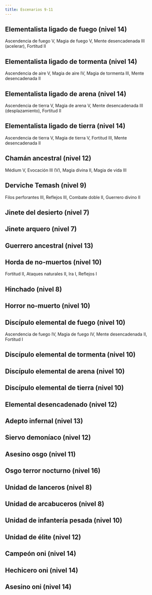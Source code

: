 ```yaml
---
title: Escenarios 9-11
---
```


## Elementalista ligado de fuego (nivel 14)

Ascendencia de fuego V, Magia de fuego V, Mente desencadenada III (acelerar), Fortitud II

## Elementalista ligado de tormenta (nivel 14)

Ascendencia de aire V, Magia de aire IV, Magia de tormenta III, Mente desencadenada II

## Elementalista ligado de arena (nivel 14)

Ascendencia de tierra V, Magia de arena V, Mente desencadenada III (desplazamiento), Fortitud II

## Elementalista ligado de tierra (nivel 14)

Ascendencia de tierra V, Magia de tierra V, Fortitud III, Mente desencadenada II

## Chamán ancestral (nivel 12)

Médium V, Evocación III (V), Magia divina II, Magia de vida III

## Derviche Temash (nivel 9)

Filos perforantes III, Reflejos III, Combate doble II, Guerrero divino II

## Jinete del desierto (nivel 7)

## Jinete arquero (nivel 7)

## Guerrero ancestral (nivel 13)

## Horda de no-muertos (nivel 10)

Fortitud II, Ataques naturales II, Ira I, Reflejos I

## Hinchado (nivel 8)

## Horror no-muerto (nivel 10)

## Discípulo elemental de fuego (nivel 10)

Ascendencia de fuego IV, Magia de fuego IV, Mente desencadenada II, Fortitud I

## Discípulo elemental de tormenta (nivel 10)

## Discípulo elemental de arena (nivel 10)

## Discípulo elemental de tierra (nivel 10)

## Elemental desencadenado (nivel 12)

## Adepto infernal (nivel 13)

## Siervo demoníaco (nivel 12)

## Asesino osgo (nivel 11)

## Osgo terror nocturno (nivel 16)

## Unidad de lanceros (nivel 8)

## Unidad de arcabuceros (nivel 8)

## Unidad de infantería pesada (nivel 10)

## Unidad de élite (nivel 12)

## Campeón oni (nivel 14)

## Hechicero oni (nivel 14)

## Asesino oni (nivel 14)

